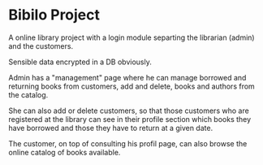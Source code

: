 # Bibilo Project

A online library project with a login module separting the librarian (admin) and the customers.

Sensible data encrypted in a DB obviously.

Admin has a "management" page where he can manage borrowed and returning books from customers, add and delete, books and authors from the catalog.

She can also add or delete customers, so that those customers who are registered at the library can see in their profile section which books they have borrowed and those they have to return at a given date.

The customer, on top of consulting his profil page, can also browse the online catalog of books available.
